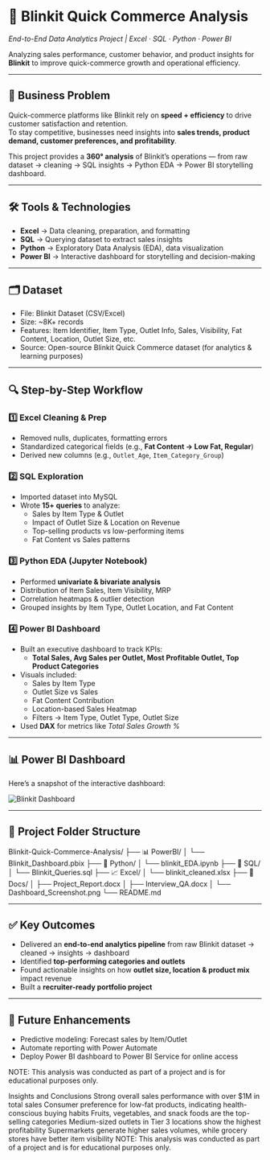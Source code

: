 # 🛒 Blinkit Quick Commerce Analysis

_End-to-End Data Analytics Project | Excel · SQL · Python · Power BI_

Analyzing sales performance, customer behavior, and product insights for **Blinkit** to improve quick-commerce growth and operational efficiency.

---

## 🎯 Business Problem
Quick-commerce platforms like Blinkit rely on **speed + efficiency** to drive customer satisfaction and retention.  
To stay competitive, businesses need insights into **sales trends, product demand, customer preferences, and profitability**.

This project provides a **360° analysis** of Blinkit’s operations — from raw dataset → cleaning → SQL insights → Python EDA → Power BI storytelling dashboard.

---

## 🛠 Tools & Technologies
- **Excel** → Data cleaning, preparation, and formatting  
- **SQL** → Querying dataset to extract sales insights  
- **Python** → Exploratory Data Analysis (EDA), data visualization  
- **Power BI** → Interactive dashboard for storytelling and decision-making  

---

## 🗂 Dataset
- File: Blinkit Dataset (CSV/Excel)  
- Size: ~8K+ records  
- Features: Item Identifier, Item Type, Outlet Info, Sales, Visibility, Fat Content, Location, Outlet Size, etc.  
- Source: Open-source Blinkit Quick Commerce dataset (for analytics & learning purposes)  

---

## 🔍 Step-by-Step Workflow

### 1️⃣ Excel Cleaning & Prep
- Removed nulls, duplicates, formatting errors  
- Standardized categorical fields (e.g., **Fat Content → Low Fat, Regular**)  
- Derived new columns (e.g., `Outlet_Age`, `Item_Category_Group`)  

### 2️⃣ SQL Exploration
- Imported dataset into MySQL  
- Wrote **15+ queries** to analyze:  
  - Sales by Item Type & Outlet  
  - Impact of Outlet Size & Location on Revenue  
  - Top-selling products vs low-performing items  
  - Fat Content vs Sales patterns  

### 3️⃣ Python EDA (Jupyter Notebook)
- Performed **univariate & bivariate analysis**  
- Distribution of Item Sales, Item Visibility, MRP  
- Correlation heatmaps & outlier detection  
- Grouped insights by Item Type, Outlet Location, and Fat Content  

### 4️⃣ Power BI Dashboard
- Built an executive dashboard to track KPIs:  
  - **Total Sales, Avg Sales per Outlet, Most Profitable Outlet, Top Product Categories**  
- Visuals included:  
  - Sales by Item Type  
  - Outlet Size vs Sales  
  - Fat Content Contribution  
  - Location-based Sales Heatmap  
  - Filters → Item Type, Outlet Type, Outlet Size  
- Used **DAX** for metrics like *Total Sales Growth %*  

---

## 📊 Power BI Dashboard
Here’s a snapshot of the interactive dashboard:  

![Blinkit Dashboard](Images/dashboard.png)

---

## 📁 Project Folder Structure
Blinkit-Quick-Commerce-Analysis/
├── 📊 PowerBI/
│ └── Blinkit_Dashboard.pbix
├── 🐍 Python/
│ └── blinkit_EDA.ipynb
├── 🧮 SQL/
│ └── Blinkit_Queries.sql
├── 📈 Excel/
│ └── blinkit_cleaned.xlsx
├── 📑 Docs/
│ ├── Project_Report.docx
│ ├── Interview_QA.docx
│ └── Dashboard_Screenshot.png
└── README.md


---

## ✅ Key Outcomes
- Delivered an **end-to-end analytics pipeline** from raw Blinkit dataset → cleaned → insights → dashboard  
- Identified **top-performing categories and outlets**  
- Found actionable insights on how **outlet size, location & product mix** impact revenue  
- Built a **recruiter-ready portfolio project**  

---

## 📌 Future Enhancements
- Predictive modeling: Forecast sales by Item/Outlet  
- Automate reporting with Power Automate  
- Deploy Power BI dashboard to Power BI Service for online access  

NOTE: This analysis was conducted as part of a project and is for educational purposes only.

Insights and Conclusions
Strong overall sales performance with over $1M in total sales
Consumer preference for low-fat products, indicating health-conscious buying habits
Fruits, vegetables, and snack foods are the top-selling categories
Medium-sized outlets in Tier 3 locations show the highest profitability
Supermarkets generate higher sales volumes, while grocery stores have better item visibility
NOTE: This analysis was conducted as part of a project and is for educational purposes only.
